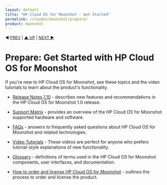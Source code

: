 ```yaml
---
layout: default
title: "HP Cloud OS for Moonshot - Get Started"
permalink: /cloudos/moonshot/prepare/
product: moonshot
---
```




<p style="font-size: small;"> &#9664; <a href="/cloudos/moonshot/">PREV</a> | <a href="/cloudos/moonshot/">&#9650; UP</a> | 
<a href="/cloudos/moonshot/prepare/releasenotes/">NEXT &#9654;</a> </p>


# Prepare: Get Started with HP Cloud OS for Moonshot

If you're new to HP Cloud OS for Moonshot, see these topics and the video tutorials to learn about the product's functionality.

<!-- Turns out we are not doing a patch 4/18/2014... at least not yet. Commenting out. 
* [Patch Notes 1.01.0000](/cloudos/moonshot/prepare/patchnotes/) - summarizes the features and fixes provided by the HP Cloud OS for Moonshot 1.01.0000 patch release. This document is a update to the 1.0 Release Notes (next document).
--> 

<!-- Binamra and Vandana: In the [label] below, be sure to change the release number to 1.10 or whatever is next. 
The Release Notes is one of the few topics where we include the release number. 
In other topics, try to avoid specifying the release number unless absolutely necessary. --> 

* [Release Notes 1.10](/cloudos/moonshot/prepare/releasenotes/) - describes new features and recommendations in the HP Cloud OS for Moonshot 1.0 release.

* [Support Matrix](/cloudos/moonshot/prepare/supportmatrix/) - provides an overview of the HP Cloud OS for Moonshot supported hardware and software.

* [FAQs](/cloudos/moonshot/prepare/faqs/) - answers to frequently asked questions about HP Cloud OS for Moonshot and related technologies.

* [Video Tutorials](/cloudos/moonshot/prepare/videos/) - These videos are perfect for anyone who prefers tutorial-style explanations of new functionality.

* [Glossary](/cloudos/moonshot/prepare/glossary/) - definitions of terms used in the HP Cloud OS for Moonshot components, user interfaces, and documentation.

* [How to order and license HP Cloud OS for Moonshot](/cloudos/moonshot/prepare/order-license/) - outlines the process to order and license the product.

